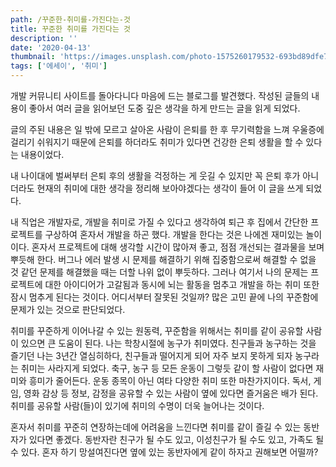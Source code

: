```yaml
---
path: /꾸준한-취미를-가진다는-것
title: 꾸준한 취미를 가진다는 것
description: ''
date: '2020-04-13'
thumbnail: 'https://images.unsplash.com/photo-1575260179532-693bd89dfe73?ixlib=rb-1.2.1&ixid=eyJhcHBfaWQiOjEyMDd9&auto=format&fit=crop&w=1050&q=80'
tags: ['에세이', '취미']
---
```


개발 커뮤니티 사이트를 돌아다니다 마음에 드는 블로그를 발견했다. 작성된 글들의 내용이 좋아서 여러 글을 읽어보던 도중 깊은 생각을 하게 만드는 글을 읽게 되었다.

글의 주된 내용은 일 밖에 모르고 살아온 사람이 은퇴를 한 후 무기력함을 느껴 우울증에 걸리기 쉬워지기 때문에 은퇴를 하더라도 취미가 있다면 건강한 은퇴 생활을 할 수 있다는 내용이었다.

내 나이대에 벌써부터 은퇴 후의 생활을 걱정하는 게 웃길 수 있지만 꼭 은퇴 후가 아니더라도 현재의 취미에 대한 생각을 정리해 보아야겠다는 생각이 들어 이 글을 쓰게 되었다.

내 직업은 개발자로, 개발을 취미로 가질 수 있다고 생각하여 퇴근 후 집에서 간단한 프로젝트를 구상하여 혼자서 개발을 하곤 했다. 개발을 한다는 것은 나에겐 재미있는 놀이이다. 혼자서 프로젝트에 대해 생각할 시간이 많아져 좋고, 점점 개선되는 결과물을 보며 뿌듯해 한다. 버그나 에러 발생 시 문제를 해결하기 위해 집중함으로써 해결할 수 없을 것 같던 문제를 해결했을 때는 더할 나위 없이 뿌듯하다. 그러나 여기서 나의 문제는 프로젝트에 대한 아이디어가 고갈됨과 동시에 뇌는 활동을 멈추고 개발을 하는 취미 또한 잠시 멈추게 된다는 것이다. 어디서부터 잘못된 것일까? 많은 고민 끝에 나의 꾸준함에 문제가 있는 것으로 판단되었다.

취미를 꾸준하게 이어나갈 수 있는 원동력, 꾸준함을 위해서는 취미를 같이 공유할 사람이 있으면 큰 도움이 된다. 나는 학창시절에 농구가 취미였다. 친구들과 농구하는 것을 즐기던 나는 3년간 열심히하다, 친구들과 떨어지게 되어 자주 보지 못하게 되자 농구라는 취미는 사라지게 되었다. 축구, 농구 등 모든 운동이 그렇듯 같이 할 사람이 없다면 재미와 흥미가 줄어든다. 운동 종목이 아닌 여타 다양한 취미 또한 마찬가지이다. 독서, 게임, 영화 감상 등 정보, 감정을 공유할 수 있는 사람이 옆에 있다면 즐거움은 배가 된다. 취미를 공유할 사람(들)이 있기에 취미의 수명이 더욱 늘어나는 것이다.

혼자서 취미를 꾸준히 연장하는데에 어려움을 느낀다면 취미를 같이 즐길 수 있는 동반자가 있다면 좋겠다. 동반자란 친구가 될 수도 있고, 이성친구가 될 수도 있고, 가족도 될 수 있다. 혼자 하기 망설여진다면 옆에 있는 동반자에게 같이 하자고 권해보면 어떨까?
